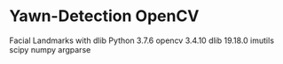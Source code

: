 # Yawn-Detection OpenCV
 Facial Landmarks with dlib
Python 3.7.6
opencv 3.4.10
dlib 19.18.0
imutils
scipy
numpy
argparse
